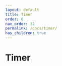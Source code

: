 ```yaml
---
layout: default
title: Timer
order: 6
nav_order: 32
permalink: /docs/timer/
has_children: true
---
```


# Timer

